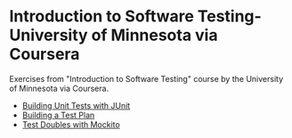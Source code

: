 # Introduction to Software Testing- University of Minnesota via Coursera
Exercises from "Introduction to Software Testing" course by the University of Minnesota via Coursera.

- [Building Unit Tests with JUnit](./BuildingUnitTests/README.md)
- [Building a Test Plan](./TestPlan/README.md)
- [Test Doubles with Mockito](./TestDoubles/README.md)

